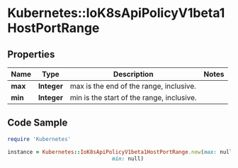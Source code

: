 # Kubernetes::IoK8sApiPolicyV1beta1HostPortRange

## Properties

Name | Type | Description | Notes
------------ | ------------- | ------------- | -------------
**max** | **Integer** | max is the end of the range, inclusive. | 
**min** | **Integer** | min is the start of the range, inclusive. | 

## Code Sample

```ruby
require 'Kubernetes'

instance = Kubernetes::IoK8sApiPolicyV1beta1HostPortRange.new(max: null,
                                 min: null)
```


